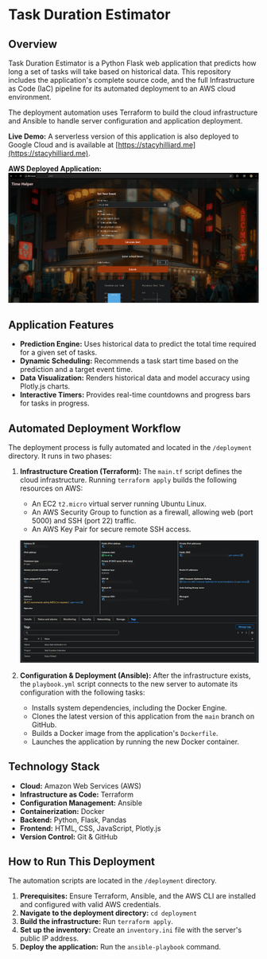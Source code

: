 # Task Duration Estimator

## Overview

Task Duration Estimator is a Python Flask web application that predicts how long a set of tasks will take based on historical data. This repository includes the application's complete source code, and the full Infrastructure as Code (IaC) pipeline for its automated deployment to an AWS cloud environment.

The deployment automation uses Terraform to build the cloud infrastructure and Ansible to handle server configuration and application deployment.

**Live Demo:** A serverless version of this application is also deployed to Google Cloud and is available at [https://stacyhilliard.me](https://stacyhilliard.me).

**AWS Deployed Application:**
[![Task Duration Estimator running on AWS](images/final_application.png)](images/final_application.png)

## Application Features

* **Prediction Engine:** Uses historical data to predict the total time required for a given set of tasks.
* **Dynamic Scheduling:** Recommends a task start time based on the prediction and a target event time.
* **Data Visualization:** Renders historical data and model accuracy using Plotly.js charts.
* **Interactive Timers:** Provides real-time countdowns and progress bars for tasks in progress.

## Automated Deployment Workflow

The deployment process is fully automated and located in the `/deployment` directory. It runs in two phases:

1.  **Infrastructure Creation (Terraform):**
    The `main.tf` script defines the cloud infrastructure. Running `terraform apply` builds the following resources on AWS:
    * An EC2 `t2.micro` virtual server running Ubuntu Linux.
    * An AWS Security Group to function as a firewall, allowing web (port 5000) and SSH (port 22) traffic.
    * An AWS Key Pair for secure remote SSH access.

    ![EC2 Instance running in the AWS Console with custom tags](images/aws-console.png)

2.  **Configuration & Deployment (Ansible):**
    After the infrastructure exists, the `playbook.yml` script connects to the new server to automate its configuration with the following tasks:
    * Installs system dependencies, including the Docker Engine.
    * Clones the latest version of this application from the `main` branch on GitHub.
    * Builds a Docker image from the application's `Dockerfile`.
    * Launches the application by running the new Docker container.

## Technology Stack

* **Cloud:** Amazon Web Services (AWS)
* **Infrastructure as Code:** Terraform
* **Configuration Management:** Ansible
* **Containerization:** Docker
* **Backend:** Python, Flask, Pandas
* **Frontend:** HTML, CSS, JavaScript, Plotly.js
* **Version Control:** Git & GitHub

## How to Run This Deployment

The automation scripts are located in the `/deployment` directory.

1.  **Prerequisites:** Ensure Terraform, Ansible, and the AWS CLI are installed and configured with valid AWS credentials.
2.  **Navigate to the deployment directory:** `cd deployment`
3.  **Build the infrastructure:** Run `terraform apply`.
4.  **Set up the inventory:** Create an `inventory.ini` file with the server's public IP address.
5.  **Deploy the application:** Run the `ansible-playbook` command.